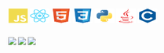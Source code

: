 


<div style="display: inline_block"><br>
  <img align="center" alt="mc-Js" height="30" width="40" src="https://raw.githubusercontent.com/devicons/devicon/master/icons/javascript/javascript-plain.svg">
  <img align="center" alt="mc-React" height="30" width="40" src="https://raw.githubusercontent.com/devicons/devicon/master/icons/react/react-original.svg">
  <img align="center" alt="mc-HTML" height="30" width="40" src="https://raw.githubusercontent.com/devicons/devicon/master/icons/html5/html5-original.svg">
  <img align="center" alt="mc-CSS" height="30" width="40" src="https://raw.githubusercontent.com/devicons/devicon/master/icons/css3/css3-original.svg">
  <img align="center" alt="mc-Python" height="30" width="40" src="https://raw.githubusercontent.com/devicons/devicon/master/icons/python/python-original.svg">
  <img align="center" alt="mc-java" height="30" width="40" src="https://raw.githubusercontent.com/devicons/devicon/master/icons/java/java-plain.svg">
  <img align="center" alt="mc-java" height="30" width="40" src="https://raw.githubusercontent.com/devicons/devicon/master/icons/c/c-plain.svg">
  
</div>


##

 
<div> 
 <a href="https://discord.com/channels/@me" target="_blank"><img src="https://img.shields.io/badge/Discord-7289DA?style=for-the-badge&logo=discord&logoColor=white" target="_blank"></a> 
  <a href = "mailto:mauriciciocostadasil@gmail.com"><img src="https://img.shields.io/badge/-Gmail-%23333?style=for-the-badge&logo=gmail&logoColor=white" target="_blank"></a>
  <a href="https://www.linkedin.com/in/mauriciocostadasilva/" target="_blank"><img src="https://img.shields.io/badge/-LinkedIn-%230077B5?style=for-the-badge&logo=linkedin&logoColor=white" target="_blank"></a> 
  
</div>


